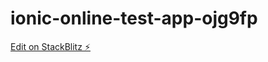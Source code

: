 # ionic-online-test-app-ojg9fp

[Edit on StackBlitz ⚡️](https://stackblitz.com/edit/ionic-online-test-app-ojg9fp)